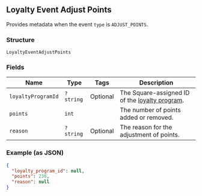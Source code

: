 ## Loyalty Event Adjust Points

Provides metadata when the event `type` is `ADJUST_POINTS`.

### Structure

`LoyaltyEventAdjustPoints`

### Fields

| Name | Type | Tags | Description |
|  --- | --- | --- | --- |
| `loyaltyProgramId` | `?string` | Optional | The Square-assigned ID of the [loyalty program](#type-LoyaltyProgram). |
| `points` | `int` |  | The number of points added or removed. |
| `reason` | `?string` | Optional | The reason for the adjustment of points. |

### Example (as JSON)

```json
{
  "loyalty_program_id": null,
  "points": 236,
  "reason": null
}
```

